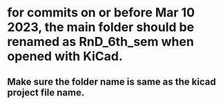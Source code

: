 # for commits on or before Mar 10 2023, the main folder should be renamed as RnD_6th_sem when opened with KiCad. <br/>
## Make sure the folder name is same as the kicad project file name.
